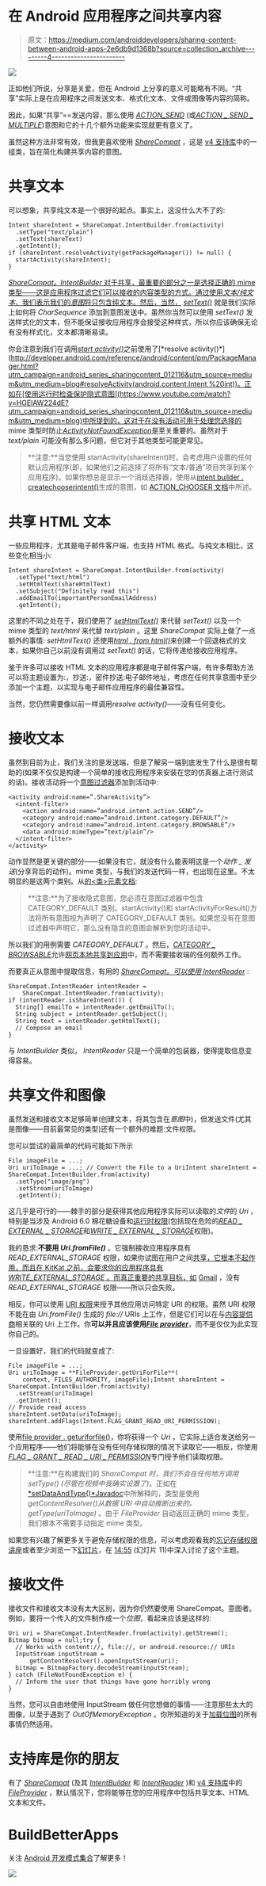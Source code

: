 # 在 Android 应用程序之间共享内容

> 原文：<https://medium.com/androiddevelopers/sharing-content-between-android-apps-2e6db9d1368b?source=collection_archive---------4----------------------->

![](img/77bf159d98cdb20e4cb302158ad92e2f.png)

正如他们所说，分享是关爱，但在 Android 上分享的意义可能略有不同。“共享”实际上是在应用程序之间发送文本、格式化文本、文件或图像等内容的简称。

因此，如果“共享”==发送内容，那么使用 [*ACTION_SEND*](http://developer.android.com/reference/android/content/Intent.html?utm_campaign=android_series_sharingcontent_012116&utm_source=medium&utm_medium=blog#ACTION_SEND) (或[*ACTION _ SEND _ MULTIPLE*](http://developer.android.com/reference/android/content/Intent.html?utm_campaign=android_series_sharingcontent_012116&utm_source=medium&utm_medium=blog#ACTION_SEND_MULTIPLE))意图和它的十几个额外功能来实现就更有意义了。

虽然这种方法非常有效，但我更喜欢使用 [*ShareCompat*](http://developer.android.com/reference/android/support/v4/app/ShareCompat.html?utm_campaign=android_series_sharingcontent_012116&utm_source=medium&utm_medium=blog) ，这是 [v4 支持库](http://developer.android.com/tools/support-library/features.html?utm_campaign=android_series_sharingcontent_012116&utm_source=medium&utm_medium=blog#v4)中的一组类，旨在简化构建共享内容的意图。

# 共享文本

可以想象，共享纯文本是一个很好的起点。事实上，这没什么大不了的:

```
Intent shareIntent = ShareCompat.IntentBuilder.from(activity)
  .setType("text/plain")
  .setText(shareText)
  .getIntent();
if (shareIntent.resolveActivity(getPackageManager()) != null) {
  startActivity(shareIntent);
}
```

[*ShareCompat。IntentBuilder* 对于共享，最重要的部分之一是选择正确的 mime 类型——这是应用程序过滤它们可以接收的内容类型的方式。通过使用*文本/纯文本*，我们表示我们的*意图*将只包含纯文本。然后，当然，](http://developer.android.com/reference/android/support/v4/app/ShareCompat.IntentBuilder.html?utm_campaign=android_series_sharingcontent_012116&utm_source=medium&utm_medium=blog) [*setText()*](http://developer.android.com/reference/android/support/v4/app/ShareCompat.IntentBuilder.html?utm_campaign=android_series_sharingcontent_012116&utm_source=medium&utm_medium=blog#setText(java.lang.CharSequence)) 就是我们实际上如何将 *CharSequence* 添加到意图发送中。虽然你当然可以使用 *setText()* 发送样式化的文本，但不能保证接收应用程序会接受这种样式，所以你应该确保无论有没有样式化，文本都清晰易读。

你会注意到我们在调用[*start activity()*](http://developer.android.com/reference/android/content/Context.html?utm_campaign=android_series_sharingcontent_012116&utm_source=medium&utm_medium=blog#startActivity(android.content.Intent))之前使用了[*resolve activity()*](http://developer.android.com/reference/android/content/pm/PackageManager.html?utm_campaign=android_series_sharingcontent_012116&utm_source=medium&utm_medium=blog#resolveActivity(android.content.Intent,%20int))。正如在[使用运行时检查保护隐式意图](https://www.youtube.com/watch?v=HGElAW224dE?utm_campaign=android_series_sharingcontent_012116&utm_source=medium&utm_medium=blog)中所提到的，这对于在没有活动可用于处理您选择的 mime 类型时防止[*ActivityNotFoundException*](http://developer.android.com/reference/android/content/ActivityNotFoundException.html?utm_campaign=android_series_sharingcontent_012116&utm_source=medium&utm_medium=blog)是至关重要的。虽然对于 *text/plain* 可能没有那么多问题，但它对于其他类型可能更常见。

> **注意:**当您使用 startActivity(shareIntent)时，会考虑用户设置的任何默认应用程序(即，如果他们之前选择了将所有“文本/普通”项目共享到某个应用程序)。如果你想总是显示一个消歧选择器，使用从[intent builder . createchooserintent()](http://developer.android.com/reference/android/support/v4/app/ShareCompat.IntentBuilder.html?utm_campaign=android_series_sharingcontent_012116&utm_source=medium&utm_medium=blog#createChooserIntent())生成的意图，如 [ACTION_CHOOSER 文档](http://developer.android.com/reference/android/content/Intent.html?utm_campaign=android_series_sharingcontent_012116&utm_source=medium&utm_medium=blog#ACTION_CHOOSER)中所述。

# 共享 HTML 文本

一些应用程序，尤其是电子邮件客户端，也支持 HTML 格式。与纯文本相比，这些变化相当小:

```
Intent shareIntent = ShareCompat.IntentBuilder.from(activity)
  .setType("text/html")
  .setHtmlText(shareHtmlText)
  .setSubject("Definitely read this")
  .addEmailTo(importantPersonEmailAddress)
  .getIntent();
```

这里的不同之处在于，我们使用了 [*setHtmlText()*](http://developer.android.com/reference/android/support/v4/app/ShareCompat.IntentBuilder.html?utm_campaign=android_series_sharingcontent_012116&utm_source=medium&utm_medium=blog#setHtmlText(java.lang.String)) 来代替 *setText()* 以及一个 mime 类型的 *text/html* 来代替 *text/plain* 。这里 *ShareCompat* 实际上做了一点额外的事情: *setHtmlText()* 还使用[*html . from html()*](http://developer.android.com/reference/android/text/Html.html?utm_campaign=android_series_sharingcontent_012116&utm_source=medium&utm_medium=blog#fromHtml(java.lang.String))来创建一个回退格式的文本，如果你自己以前没有调用过 *setText()* 的话，它将传递给接收应用程序。

鉴于许多可以接收 HTML 文本的应用程序都是电子邮件客户端，有许多帮助方法可以将主题设置为:，抄送:，密件抄送:电子邮件地址，考虑在任何共享意图中至少添加一个主题，以实现与电子邮件应用程序的最佳兼容性。

当然，您仍然需要像以前一样调用*resolve activity()*——没有任何变化。

# 接收文本

虽然到目前为止，我们关注的是发送端，但是了解另一端到底发生了什么是很有帮助的(如果不仅仅是构建一个简单的接收应用程序来安装在您的仿真器上进行测试的话)。接收活动将一个[意图过滤器](http://developer.android.com/guide/components/intents-filters.html?utm_campaign=android_series_sharingcontent_012116&utm_source=medium&utm_medium=blog)添加到活动中:

```
<activity android:name=”.ShareActivity”>
  <intent-filter>
    <action android:name=”android.intent.action.SEND”/>
    <category android:name=”android.intent.category.DEFAULT”/>
    <category android:name=”android.intent.category.BROWSABLE”/>
    <data android:mimeType=”text/plain”/>
  </intent-filter>
</activity>
```

动作显然是更关键的部分——如果没有它，就没有什么能表明这是一个*动作 _ 发送*(分享背后的动作)。mime 类型，与我们的发送代码一样，也出现在这里。不太明显的是这两个类别。从[的<类>元素文档](http://developer.android.com/guide/topics/manifest/category-element.html?utm_campaign=android_series_sharingcontent_012116&utm_source=medium&utm_medium=blog):

> **注意:**为了接收隐式意图，您必须在意图过滤器中包含 CATEGORY_DEFAULT 类别。startActivity()和 startActivityForResult()方法将所有意图视为声明了 CATEGORY_DEFAULT 类别。如果您没有在意图过滤器中声明它，那么没有隐含的意图会解析到您的活动中。

所以我们的用例需要 *CATEGORY_DEFAULT* 。然后，[*CATEGORY _ BROWSABLE*](http://developer.android.com/reference/android/content/Intent.html?utm_campaign=android_series_sharingcontent_012116&utm_source=medium&utm_medium=blog#CATEGORY_BROWSABLE)允许[网页本地共享到应用](https://paul.kinlan.me/sharing-natively-on-android-from-the-web?utm_campaign=android_series_sharingcontent_012116&utm_source=medium&utm_medium=blog)中，而不需要接收端的任何额外工作。

而要真正从意图中提取信息，有用的 [*ShareCompat。可以使用 IntentReader*](http://developer.android.com/reference/android/support/v4/app/ShareCompat.IntentReader.html?utm_campaign=android_series_sharingcontent_012116&utm_source=medium&utm_medium=blog) :

```
ShareCompat.IntentReader intentReader =
    ShareCompat.IntentReader.from(activity);
if (intentReader.isShareIntent()) {
  String[] emailTo = intentReader.getEmailTo();
  String subject = intentReader.getSubject();
  String text = intentReader.getHtmlText();
  // Compose an email
}
```

与 *IntentBuilder* 类似， *IntentReader* 只是一个简单的包装器，使得提取信息变得容易。

# 共享文件和图像

虽然发送和接收文本足够简单(创建文本，将其包含在*意图*中)，但发送文件(尤其是图像——目前最常见的类型)还有一个额外的难题:文件权限。

您可以尝试的最简单的代码可能如下所示

```
File imageFile = ...;
Uri uriToImage = ...; // Convert the File to a UriIntent shareIntent = ShareCompat.IntentBuilder.from(activity)
  .setType("image/png")
  .setStream(uriToImage)
  .getIntent();
```

这几乎是可行的——棘手的部分是获得其他应用程序实际可以读取的*文件*的 *Uri* ，特别是当涉及 Android 6.0 棉花糖设备和[运行时权限](http://developer.android.com/training/permissions/requesting.html?utm_campaign=android_series_sharingcontent_012116&utm_source=medium&utm_medium=blog)(包括现在危险的[*READ _ EXTERNAL _ STORAGE*](http://developer.android.com/reference/android/Manifest.permission.html?utm_campaign=android_series_sharingcontent_012116&utm_source=medium&utm_medium=blog#READ_EXTERNAL_STORAGE)和[*WRITE _ EXTERNAL _ STORAGE*](http://developer.android.com/reference/android/Manifest.permission.html?utm_campaign=android_series_sharingcontent_012116&utm_source=medium&utm_medium=blog#WRITE_EXTERNAL_STORAGE)权限)。

我的恳求:**不要用 *Uri.fromFile()*** 。它强制接收应用程序具有 *READ_EXTERNAL_STORAGE* 权限，如果你试图在用户之间[共享，它根本不起作用，而且在 KitKat 之前，会要求你的应用程序具有 *WRITE_EXTERNAL_STORAGE* 。而真正重要的共享目标，如](http://developer.android.com/training/enterprise/app-compatibility.html?utm_campaign=android_series_sharingcontent_012116&utm_source=medium&utm_medium=blog#sharing_files) [Gmail](https://play.google.com/store/apps/details?id=com.google.android.gm?utm_campaign=android_series_sharingcontent_012116&utm_source=medium&utm_medium=blog) ，没有 *READ_EXTERNAL_STORAGE* 权限——所以只会失败。

相反，你可以使用 [URI 权限](http://developer.android.com/guide/topics/security/permissions.html?utm_campaign=android_series_sharingcontent_012116&utm_source=medium&utm_medium=blog#uri)来授予其他应用访问特定 URI 的权限。虽然 URI 权限不能在由 *Uri.fromFile()* 生成的 *file://* URIs 上工作，但是它们可以在与[内容提供商](http://developer.android.com/guide/topics/providers/content-providers.html?utm_campaign=android_series_sharingcontent_012116&utm_source=medium&utm_medium=blog)相关联的 Uri 上工作。你**可以并且应该使用**[***File provider***](http://developer.android.com/reference/android/support/v4/content/FileProvider.html?utm_campaign=android_series_sharingcontent_012116&utm_source=medium&utm_medium=blog)，而不是仅仅为此实现你自己的。

一旦设置好，我们的代码就变成了:

```
File imageFile = ...;
Uri uriToImage = **FileProvider.getUriForFile**(
    context, FILES_AUTHORITY, imageFile);Intent shareIntent = ShareCompat.IntentBuilder.from(activity)
  .setStream(uriToImage)
  .getIntent();
// Provide read access
shareIntent.setData(uriToImage);
shareIntent.addFlags(Intent.FLAG_GRANT_READ_URI_PERMISSION);
```

使用[file provider . geturiforfile()](http://developer.android.com/reference/android/support/v4/content/FileProvider.html?utm_campaign=android_series_sharingcontent_012116&utm_source=medium&utm_medium=blog#getUriForFile(android.content.Context,%20java.lang.String,%20java.io.File))，你将获得一个 *Uri* ，它实际上适合发送给另一个应用程序——他们将能够在没有任何存储权限的情况下读取它——相反，你使用[*FLAG _ GRANT _ READ _ URI _ PERMISSION*](http://developer.android.com/reference/android/content/Intent.html?utm_campaign=android_series_sharingcontent_012116&utm_source=medium&utm_medium=blog#FLAG_GRANT_READ_URI_PERMISSION)专门授予他们读取权限。

> **注意:**在构建我们的 *ShareCompat 时，我们不会在任何地方调用 *setType()* (尽管在视频中我确实设置了)*。正如在[*setDataAndType()*Javadoc](http://developer.android.com/reference/android/content/Intent.html?utm_campaign=android_series_sharingcontent_012116&utm_source=medium&utm_medium=blog#setDataAndType(android.net.Uri,%20java.lang.String))中所解释的，类型是使用 *getContentResolver()从数据 URI 中自动推断出来的。getType(uriToImage)* 。由于 *FileProvider* 自动返回正确的 mime 类型，我们根本不需要手动指定 mime 类型。

如果您有兴趣了解更多关于避免存储权限的信息，可以考虑观看我的[忘记存储权限讲座](https://www.youtube.com/watch?v=C28pvd2plBA?utm_campaign=android_series_sharingcontent_012116&utm_source=medium&utm_medium=blog)或者至少浏览一下[幻灯片](https://speakerdeck.com/ianhanniballake/forget-the-storage-permission-alternatives-for-sharing-and-collaborating?utm_campaign=android_series_sharingcontent_012116&utm_source=medium&utm_medium=blog)，在 [14:55](https://youtu.be/C28pvd2plBA?t=893&utm_campaign=android_series_sharingcontent_012116&utm_source=medium&utm_medium=blog) (幻灯片 11)中深入讨论了这个主题。

# 接收文件

接收文件和接收文本没有太大区别，因为你仍然要使用 ShareCompat。意图者。例如，要将一个传入的文件制作成一个*位图*，看起来应该是这样的:

```
Uri uri = ShareCompat.IntentReader.from(activity).getStream();
Bitmap bitmap = null;try {
  // Works with content://, file://, or android.resource:// URIs
  InputStream inputStream =
      getContentResolver().openInputStream(uri);
  bitmap = BitmapFactory.decodeStream(inputStream);
} catch (FileNotFoundException e) {
  // Inform the user that things have gone horribly wrong
}
```

当然，您可以自由地使用 InputStream 做任何您想做的事情——注意那些太大的图像，以至于遇到了 *OutOfMemoryException* 。你所知道的关于[加载位图](http://developer.android.com/training/displaying-bitmaps/load-bitmap.html?utm_campaign=android_series_sharingcontent_012116&utm_source=medium&utm_medium=blog)的所有事情仍然适用。

# 支持库是你的朋友

有了 [*ShareCompat*](http://developer.android.com/reference/android/support/v4/app/ShareCompat.html?utm_campaign=android_series_sharingcontent_012116&utm_source=medium&utm_medium=blog) (及其 [*IntentBuilder*](http://developer.android.com/reference/android/support/v4/app/ShareCompat.IntentBuilder.html?utm_campaign=android_series_sharingcontent_012116&utm_source=medium&utm_medium=blog) 和 [*IntentReader*](http://developer.android.com/reference/android/support/v4/app/ShareCompat.IntentReader.html?utm_campaign=android_series_sharingcontent_012116&utm_source=medium&utm_medium=blog) )和 [v4 支持库](http://developer.android.com/tools/support-library/features.html?utm_campaign=android_series_sharingcontent_012116&utm_source=medium&utm_medium=blog#v4)中的 [*FileProvider*](http://developer.android.com/reference/android/support/v4/content/FileProvider.html?utm_campaign=android_series_sharingcontent_012116&utm_source=medium&utm_medium=blog) ，默认情况下，您将能够在您的应用程序中包括共享文本、HTML 文本和文件。

# BuildBetterApps

关注 [Android 开发模式集合](https://plus.google.com/collection/sLR0p?utm_campaign=android_series_sharingcontent_012116&utm_source=medium&utm_medium=blog)了解更多！

![](img/ede78edee0069962aa0daa7cc8c85f02.png)
